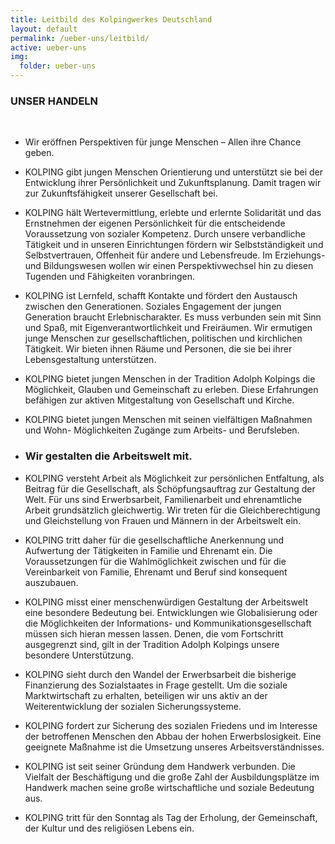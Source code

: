 ```yaml
---
title: Leitbild des Kolpingwerkes Deutschland
layout: default
permalink: /ueber-uns/leitbild/
active: ueber-uns
img:
  folder: ueber-uns
---
```


### UNSER HANDELN
<br>

-  Wir eröffnen Perspektiven für junge Menschen – Allen ihre Chance geben.

-  KOLPING gibt jungen Menschen Orientierung und unterstützt sie bei der Entwicklung
   ihrer Persönlichkeit und Zukunftsplanung. Damit tragen wir zur Zukunftsfähigkeit unserer
   Gesellschaft bei.

-  KOLPING hält Wertevermittlung, erlebte und erlernte Solidarität und das Ernstnehmen der
   eigenen Persönlichkeit für die entscheidende Voraussetzung von sozialer Kompetenz.
   Durch unsere verbandliche Tätigkeit und in unseren Einrichtungen fördern wir
   Selbstständigkeit und Selbstvertrauen, Offenheit für andere und Lebensfreude.
   Im Erziehungs- und Bildungswesen wollen wir einen Perspektivwechsel hin zu diesen
   Tugenden und Fähigkeiten voranbringen.

-  KOLPING ist Lernfeld, schafft Kontakte und fördert den Austausch zwischen den
   Generationen. Soziales Engagement der jungen Generation braucht Erlebnischarakter.
   Es muss verbunden sein mit Sinn und Spaß, mit Eigenverantwortlichkeit und Freiräumen.
   Wir ermutigen junge Menschen zur gesellschaftlichen, politischen und kirchlichen Tätigkeit.
   Wir bieten ihnen Räume und Personen, die sie bei ihrer Lebensgestaltung unterstützen.

-  KOLPING bietet jungen Menschen in der Tradition Adolph Kolpings die Möglichkeit,
   Glauben und Gemeinschaft zu erleben.
   Diese Erfahrungen befähigen zur aktiven Mitgestaltung von Gesellschaft und Kirche.

-  KOLPING bietet jungen Menschen mit seinen vielfältigen Maßnahmen und Wohn-
   Möglichkeiten Zugänge zum Arbeits- und Berufsleben.

-  ### Wir gestalten die Arbeitswelt mit.

-  KOLPING versteht Arbeit als Möglichkeit zur persönlichen Entfaltung, als Beitrag für die
   Gesellschaft, als Schöpfungsauftrag zur Gestaltung der Welt. Für uns sind
   Erwerbsarbeit, Familienarbeit und ehrenamtliche Arbeit grundsätzlich gleichwertig.
   Wir treten für die Gleichberechtigung und Gleichstellung von Frauen und Männern
   in der Arbeitswelt ein.

-  KOLPING tritt daher für die gesellschaftliche Anerkennung und Aufwertung der
   Tätigkeiten in Familie und Ehrenamt ein. Die Voraussetzungen für die Wahlmöglichkeit
   zwischen und für die Vereinbarkeit von Familie, Ehrenamt und Beruf sind konsequent
   auszubauen.

-  KOLPING misst einer menschenwürdigen Gestaltung der Arbeitswelt eine besondere
   Bedeutung bei. Entwicklungen wie Globalisierung oder die Möglichkeiten der Informations-
   und Kommunikationsgesellschaft müssen sich hieran messen lassen. Denen, die vom
   Fortschritt ausgegrenzt sind, gilt in der Tradition Adolph Kolpings unsere besondere
   Unterstützung.

-  KOLPING sieht durch den Wandel der Erwerbsarbeit die bisherige Finanzierung des
   Sozialstaates in Frage gestellt. Um die soziale Marktwirtschaft zu erhalten, beteiligen wir
   uns aktiv an der Weiterentwicklung der sozialen Sicherungssysteme.

-  KOLPING fordert zur Sicherung des sozialen Friedens und im Interesse der betroffenen
   Menschen den Abbau der hohen Erwerbslosigkeit. Eine geeignete Maßnahme ist die
   Umsetzung unseres Arbeitsverständnisses.

-  KOLPING ist seit seiner Gründung dem Handwerk verbunden. Die Vielfalt der
   Beschäftigung und die große Zahl der Ausbildungsplätze im Handwerk machen seine
   große wirtschaftliche und soziale Bedeutung aus.

-  KOLPING tritt für den Sonntag als Tag der Erholung, der Gemeinschaft, der Kultur und des
   religiösen Lebens ein.
